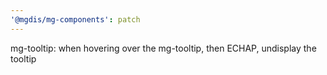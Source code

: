 ```yaml
---
'@mgdis/mg-components': patch
---
```


mg-tooltip: when hovering over the mg-tooltip, then ECHAP, undisplay the tooltip

